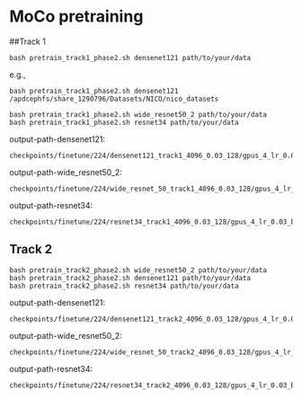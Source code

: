 # MoCo pretraining
##Track 1
```
bash pretrain_track1_phase2.sh densenet121 path/to/your/data
```
e.g., 
```
bash pretrain_track1_phase2.sh densenet121 /apdcephfs/share_1290796/Datasets/NICO/nico_datasets
```
```
bash pretrain_track1_phase2.sh wide_resnet50_2 path/to/your/data
bash pretrain_track1_phase2.sh resnet34 path/to/your/data
```
output-path-densenet121: 
```
checkpoints/finetune/224/densenet121_track1_4096_0.03_128/gpus_4_lr_0.03_bs_128_epochs_200_path_train/checkpoint_0199.pth.tar
```
output-path-wide_resnet50_2:
```
checkpoints/finetune/224/wide_resnet_50_track1_4096_0.03_128/gpus_4_lr_0.03_bs_128_epochs_200_path_train/checkpoint_0199.pth.tar
```
output-path-resnet34:
```
checkpoints/finetune/224/resnet34_track1_4096_0.03_128/gpus_4_lr_0.03_bs_128_epochs_200_path_train/checkpoint_0199.pth.tar
```

## Track 2
```
bash pretrain_track2_phase2.sh wide_resnet50_2 path/to/your/data
bash pretrain_track2_phase2.sh densenet121 path/to/your/data
bash pretrain_track2_phase2.sh resnet34 path/to/your/data
```
output-path-densenet121: 
```
checkpoints/finetune/224/densenet121_track2_4096_0.03_128/gpus_4_lr_0.03_bs_128_epochs_200_path_train/checkpoint_0199.pth.tar
```
output-path-wide_resnet50_2:
```
checkpoints/finetune/224/wide_resnet_50_track2_4096_0.03_128/gpus_4_lr_0.03_bs_128_epochs_200_path_train/checkpoint_0199.pth.tar
```
output-path-resnet34:
```
checkpoints/finetune/224/resnet34_track2_4096_0.03_128/gpus_4_lr_0.03_bs_128_epochs_200_path_train/checkpoint_0199.pth.tar
```